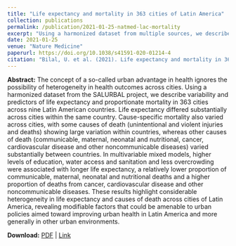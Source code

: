 ```yaml
---
title: "Life expectancy and mortality in 363 cities of Latin America"
collection: publications
permalink: /publication/2021-01-25-natmed-lac-mortality
excerpt: "Using a harmonized dataset from multiple sources, we describe variability and predictors of life expectancy and proportionate mortality in 363 cities across nine Latin American countries."
date: 2021-01-25
venue: "Nature Medicine"
paperurl: https://doi.org/10.1038/s41591-020-01214-4
citation: "Bilal, U. et al. (2021). Life expectancy and mortality in 363 cities of Latin America. <i>Nature Medicine, 27</i>(3), 463-470."
---
```


**Abstract:**
The concept of a so-called urban advantage in health ignores the possibility of heterogeneity in health outcomes across cities. Using a harmonized dataset from the SALURBAL project, we describe variability and predictors of life expectancy and proportionate mortality in 363 cities across nine Latin American countries. Life expectancy differed substantially across cities within the same country. Cause-specific mortality also varied across cities, with some causes of death (unintentional and violent injuries and deaths) showing large variation within countries, whereas other causes of death (communicable, maternal, neonatal and nutritional, cancer, cardiovascular disease and other noncommunicable diseases) varied substantially between countries. In multivariable mixed models, higher levels of education, water access and sanitation and less overcrowding were associated with longer life expectancy, a relatively lower proportion of communicable, maternal, neonatal and nutritional deaths and a higher proportion of deaths from cancer, cardiovascular disease and other noncommunicable diseases. These results highlight considerable heterogeneity in life expectancy and causes of death across cities of Latin America, revealing modifiable factors that could be amenable to urban policies aimed toward improving urban health in Latin America and more generally in other urban environments.

**Download:** [PDF](https://xizewang.github.io/files/2021-01-25-natmed-lac-mortality.pdf) \| [Link](https://doi.org/10.1038/s41591-020-01214-4)